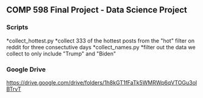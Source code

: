 ## COMP 598 Final Project - Data Science Project

### Scripts
*collect_hottest.py
  *collect 333 of the hottest posts from the "hot" filter on reddit for three consectutive days
*collect_names.py
  *filter out the data we collect to only include "Trump" and "Biden"

### Google Drive
https://drive.google.com/drive/folders/1h8kGT1fFaTk5WMRWp6qVTOGu3olBTrvT




